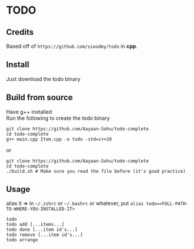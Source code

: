 # TODO

## Credits
Based off of `https://github.com/sioodmy/todo` in **cpp**.

## Install
Just download the todo binary

## Build from source
Have g++ installed \
Run the following to create the todo binary
```console
git clone https://github.com/Aayaan-Sahu/todo-complete
cd todo-complete
g++ main.cpp Item.cpp -o todo -std=c++20
```
or
```console
git clone https://github.com/Aayaan-Sahu/todo-complete
cd todo-complete
./build.sh # Make sure you read the file before (it's good practice)
```

## Usage
alias it => in `~/.zshrc` or `~/.bashrc` or whatever, put `alias todo=<FULL-PATH-TO-WHERE-YOU-INSTALLED-IT>`

```console
todo
todo add [...items...]
todo done [...item id's...]
todo remove [...item id's...]
todo arrange
```